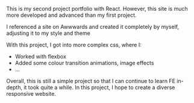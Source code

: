 This is my second project portfolio with React. However, this site is much more developed and advanced than my first project.

I referenced a site on Awwwards and created it completely by myself, adjusting it to my style and theme

With this project, I got into more complex css, where I:

- Worked with flexbox
- Added some colour transition animations, image effects
- ...

Overall, this is still a simple project so that I can continue to learn FE 
in-depth, it took quite a while. In this project, I hope to create a diverse responsive website.
